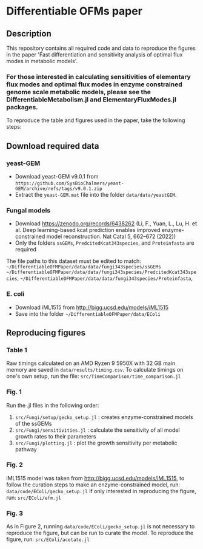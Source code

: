 # Differentiable OFMs paper

## Description

This repository contains all required code and data to reproduce the figures in the paper 'Fast differentiation and sensitivity analysis of optimal flux modes in metabolic models'. 

### For those interested in calculating sensitivities of elementary flux modes and optimal flux modes in enzyme constrained genome scale metabolic models, please see the DifferentiableMetabolism.jl and ElementaryFluxModes.jl packages.

To reproduce the table and figures used in the paper, take the following steps:

## Download required data

### yeast-GEM
- Download yeast-GEM v9.0.1 from `https://github.com/SysBioChalmers/yeast-GEM/archive/refs/tags/v9.0.1.zip`
- Extract the `yeast-GEM.mat` file into the folder `data/data/yeastGEM`.

### Fungal models
- Download https://zenodo.org/records/6438262 (Li, F., Yuan, L., Lu, H. et al. Deep learning-based kcat prediction enables improved enzyme-constrained model reconstruction. Nat Catal 5, 662–672 (2022))
- Only the folders `ssGEMs`, `PredcitedKcat343species`, and `Proteinfasta` are required

The file paths to this dataset must be edited to match:
`~/DifferentiableOFMPaper/data/data/fungi343species/ssGEMs` 
`~/DifferentiableOFMPaper/data/data/fungi343species/PredcitedKcat343species`, 
`~/DifferentiableOFMPaper/data/data/fungi343species/Proteinfasta`, 

### E. coli 
- Download iML1515 from http://bigg.ucsd.edu/models/iML1515
- Save into the folder `~/DifferentiableOFMPaper/data/EColi`

## Reproducing figures

### Table 1
Raw timings calculated on an AMD Ryzen 9 5950X with 32 GB main memory are saved in `data/results/timing.csv`. 
To calculate timings on one's own setup, run the file:
`src/TimeComparison/time_comparison.jl`

### Fig. 1
Run the .jl files in the following order:
1. `src/Fungi/setup/gecko_setup.jl` : creates enzyme-constrained models of the ssGEMs
2. `src/Fungi/sensitivities.jl` : calculate the sensitivity of all model growth rates to their parameters
3. `src/Fungi/plotting.jl` : plot the growth sensitivity per metabolic pathway

### Fig. 2
iML1515 model was taken from http://bigg.ucsd.edu/models/iML1515, to follow the curation steps to make an enzyme-constrained model, run:
`data/code/EColi/gecko_setup.jl`
If only interested in reproducing the figure, run:
`src/EColi/efm.jl`

### Fig. 3 
As in Figure 2, running `data/code/EColi/gecko_setup.jl` is not necessary to reproduce the figure, but can be run to curate the model. To reproduce the figure, run:
`src/EColi/acetate.jl`
